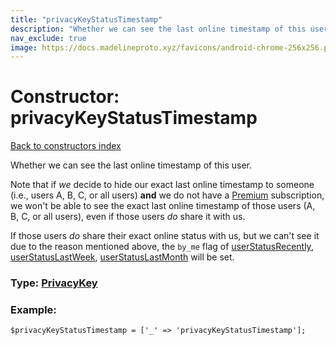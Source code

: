 ```yaml
---
title: "privacyKeyStatusTimestamp"
description: "Whether we can see the last online timestamp of this user."
nav_exclude: true
image: https://docs.madelineproto.xyz/favicons/android-chrome-256x256.png
---
```

# Constructor: privacyKeyStatusTimestamp  
[Back to constructors index](/API_docs/constructors/index.html)



Whether we can see the last online timestamp of this user.

Note that if *we* decide to hide our exact last online timestamp to someone (i.e., users A, B, C, or all users) **and** we do not have a [Premium](https://core.telegram.org/api/premium) subscription, we won't be able to see the exact last online timestamp of those users (A, B, C, or all users), even if those users *do* share it with us.

If those users *do* share their exact online status with us, but we can't see it due to the reason mentioned above, the `by_me` flag of [userStatusRecently](../constructors/userStatusRecently.html), [userStatusLastWeek](../constructors/userStatusLastWeek.html), [userStatusLastMonth](../constructors/userStatusLastMonth.html) will be set.




### Type: [PrivacyKey](/API_docs/types/PrivacyKey.html)


### Example:

```
$privacyKeyStatusTimestamp = ['_' => 'privacyKeyStatusTimestamp'];
```  
